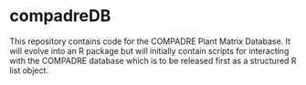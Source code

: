 compadreDB
==========

This repository contains code for the COMPADRE Plant Matrix Database.
It will evolve into an R package but will initially contain scripts for interacting with the COMPADRE database which is to be released first as a structured R list object.


